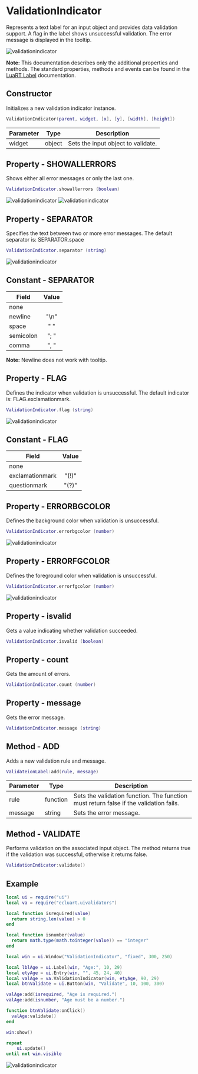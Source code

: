 # ValidationIndicator

Represents a text label for an input object and provides data validation support.
A flag in the label shows unsuccessful validation.
The error message is displayed in the tooltip.

![validationindicator](/docs/validationindicator/validationindicator01.png)

**Note:**
This documentation describes only the additional properties and methods.
The standard properties, methods and events can be found in the [LuaRT Label](https://www.luart.org/doc/ui/Label.html) documentation.

## Constructor

Initializes a new validation indicator instance.

```Lua
ValidationIndicator(parent, widget, [x], [y], [width], [height])
```

Parameter | Type | Description
---|---|---
widget | object | Sets the input object to validate.

## Property - SHOWALLERRORS

Shows either all error messages or only the last one.

```Lua
ValidationIndicator.showallerrors (boolean)
```

![validationindicator](/docs/validationindicator/validationindicator02.png)
![validationindicator](/docs/validationindicator/validationindicator03.png)

## Property - SEPARATOR

Specifies the text between two or more error messages. The default separator is: SEPARATOR.space

```Lua
ValidationIndicator.separator (string)
```

![validationindicator](/docs/validationindicator/validationindicator05.png)

## Constant - SEPARATOR

Field | Value
---|:---:
none |
newline | "\n"
space | " "
semicolon | "; "
comma | ", "

**Note:**
Newline does not work with tooltip.

## Property - FLAG

Defines the indicator when validation is unsuccessful. The default indicator is: FLAG.exclamationmark.

```Lua
ValidationIndicator.flag (string)
```

![validationindicator](/docs/validationindicator/validationindicator04.png)

## Constant - FLAG

Field | Value
---|:---:
none |
exclamationmark | "(!)"
questionmark | "(?)"

## Property - ERRORBGCOLOR

Defines the background color when validation is unsuccessful.

```Lua
ValidationIndicator.errorbgcolor (number)
```

![validationindicator](/docs/validationindicator/validationindicator06.png)

## Property - ERRORFGCOLOR

Defines the foreground color when validation is unsuccessful.

```Lua
ValidationIndicator.errorfgcolor (number)
```

![validationindicator](/docs/validationindicator/validationindicator06.png)

## Property - isvalid

Gets a value indicating whether validation succeeded.

```Lua
ValidationIndicator.isvalid (boolean)
```

## Property - count

Gets the amount of errors.

```Lua
ValidationIndicator.count (number)
```

## Property - message

Gets the error message.

```Lua
ValidationIndicator.message (string)
```

## Method - ADD

Adds a new validation rule and message.

```Lua
ValidateionLabel:add(rule, message)
```

Parameter | Type | Description
---|---|---
rule | function | Sets the validation function. The function must return false if the validation fails.
message | string | Sets the error message.

## Method - VALIDATE

Performs validation on the associated input object. The method returns true if the validation was successful, otherwise it returns false.

```Lua
ValidationIndicator:validate()
```

## Example

```Lua
local ui = require("ui")
local va = require("ecluart.uivalidators")

local function isrequired(value)
  return string.len(value) > 0
end

local function isnumber(value)
  return math.type(math.tointeger(value)) == "integer"
end

local win = ui.Window("ValidationIndicator", "fixed", 300, 250)

local lblAge = ui.Label(win, "Age:", 10, 29)
local etyAge = ui.Entry(win, "", 45, 24, 40)
local valAge = va.ValidationIndicator(win, etyAge, 90, 29)
local btnValidate = ui.Button(win, "Validate", 10, 100, 300)

valAge:add(isrequired, "Age is required.")
valAge:add(isnumber, "Age must be a number.")

function btnValidate:onClick()
  valAge:validate()
end

win:show()

repeat
    ui.update()
until not win.visible
```

![validationindicator](/docs/validationindicator/validationindicator01.png)
